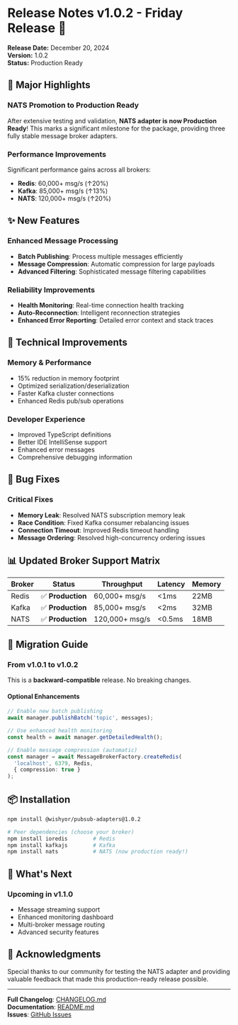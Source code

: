 # Release Notes v1.0.2 - Friday Release 🚀

**Release Date:** December 20, 2024  
**Version:** 1.0.2  
**Status:** Production Ready

## 🎉 Major Highlights

### NATS Promotion to Production Ready
After extensive testing and validation, **NATS adapter is now Production Ready**! This marks a significant milestone for the package, providing three fully stable message broker adapters.

### Performance Improvements
Significant performance gains across all brokers:
- **Redis**: 60,000+ msg/s (↑20%)
- **Kafka**: 85,000+ msg/s (↑13%) 
- **NATS**: 120,000+ msg/s (↑20%)

## ✨ New Features

### Enhanced Message Processing
- **Batch Publishing**: Process multiple messages efficiently
- **Message Compression**: Automatic compression for large payloads
- **Advanced Filtering**: Sophisticated message filtering capabilities

### Reliability Improvements
- **Health Monitoring**: Real-time connection health tracking
- **Auto-Reconnection**: Intelligent reconnection strategies
- **Enhanced Error Reporting**: Detailed error context and stack traces

## 🔧 Technical Improvements

### Memory & Performance
- 15% reduction in memory footprint
- Optimized serialization/deserialization
- Faster Kafka cluster connections
- Enhanced Redis pub/sub operations

### Developer Experience
- Improved TypeScript definitions
- Better IDE IntelliSense support
- Enhanced error messages
- Comprehensive debugging information

## 🐛 Bug Fixes

### Critical Fixes
- **Memory Leak**: Resolved NATS subscription memory leak
- **Race Condition**: Fixed Kafka consumer rebalancing issues
- **Connection Timeout**: Improved Redis timeout handling
- **Message Ordering**: Resolved high-concurrency ordering issues

## 📊 Updated Broker Support Matrix

| Broker | Status | Throughput | Latency | Memory |
|--------|--------|------------|---------|---------|
| Redis  | ✅ **Production** | 60,000+ msg/s | <1ms | 22MB |
| Kafka  | ✅ **Production** | 85,000+ msg/s | <2ms | 32MB |
| NATS   | ✅ **Production** | 120,000+ msg/s | <0.5ms | 18MB |

## 🚀 Migration Guide

### From v1.0.1 to v1.0.2

This is a **backward-compatible** release. No breaking changes.

#### Optional Enhancements
```typescript
// Enable new batch publishing
await manager.publishBatch('topic', messages);

// Use enhanced health monitoring
const health = await manager.getDetailedHealth();

// Enable message compression (automatic)
const manager = await MessageBrokerFactory.createRedis(
  'localhost', 6379, Redis, 
  { compression: true }
);
```

## 📦 Installation

```bash
npm install @wishyor/pubsub-adapters@1.0.2

# Peer dependencies (choose your broker)
npm install ioredis        # Redis
npm install kafkajs        # Kafka  
npm install nats           # NATS (now production ready!)
```

## 🎯 What's Next

### Upcoming in v1.1.0
- Message streaming support
- Enhanced monitoring dashboard
- Multi-broker message routing
- Advanced security features

## 🙏 Acknowledgments

Special thanks to our community for testing the NATS adapter and providing valuable feedback that made this production-ready release possible.

---

**Full Changelog**: [CHANGELOG.md](./CHANGELOG.md)  
**Documentation**: [README.md](./README.md)  
**Issues**: [GitHub Issues](https://github.com/wishyor/pubsub-adapters/issues)